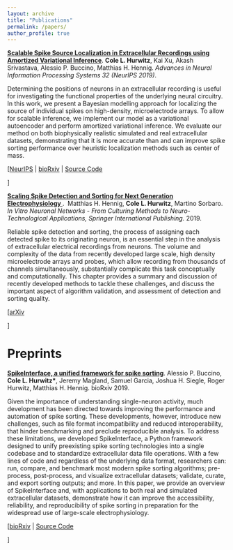 ```yaml
---
layout: archive
title: "Publications"
permalink: /papers/
author_profile: true
---
```


<p>
<a href="https://papers.nips.cc/paper/8720-scalable-spike-source-localization-in-extracellular-recordings-using-amortized-variational-inference"><b>Scalable Spike Source Localization in Extracellular Recordings using Amortized Variational Inference</b></a>.&nbsp;<b>Cole L. Hurwitz</b>, Kai Xu, Akash Srivastava, Alessio P. Buccino, Matthias H. Hennig. <i> Advances in Neural Information Processing Systems 32 (NeurIPS 2019)</i>.
</p>

Determining the positions of neurons in an extracellular recording is useful for investigating the functional properties of the underlying neural circuitry. In this work, we present a Bayesian modelling approach for localizing the source of individual spikes on high-density, microelectrode arrays. To allow for scalable inference, we implement our model as a variational autoencoder and perform amortized variational inference. We evaluate our method on both biophysically realistic simulated and real extracellular datasets, demonstrating that it is more accurate than and can improve spike sorting performance over heuristic localization methods such as center of mass.

<p>
   [<a href="https://papers.nips.cc/paper/8720-scalable-spike-source-localization-in-extracellular-recordings-using-amortized-variational-inference">NeurIPS</a>
   | <a href="https://www.biorxiv.org/content/10.1101/656389v1">bioRxiv</a>
   | <a href="https://github.com/colehurwitz/decay_model">Source Code</a>

 ]
</p>

<p>
<a href="https://arxiv.org/abs/1809.01051"><b>Scaling Spike Detection and Sorting for Next Generation Electrophysiology
</b></a>.&nbsp; Matthias H. Hennig, <b>Cole L. Hurwitz</b>, Martino Sorbaro. <i> In Vitro Neuronal Networks - From Culturing Methods to Neuro-Technological Applications, Springer International Publishing.</i> 2019.
</p>

Reliable spike detection and sorting, the process of assigning each detected spike to its originating neuron, is an essential step in the analysis of extracellular electrical recordings from neurons. The volume and complexity of the data from recently developed large scale, high density microelectrode arrays and probes, which allow recording from thousands of channels simultaneously, substantially complicate this task conceptually and computationally. This chapter provides a summary and discussion of recently developed methods to tackle these challenges, and discuss the important aspect of algorithm validation, and assessment of detection and sorting quality.
<p>
   [<a href="https://arxiv.org/abs/1809.01051">arXiv</a>

 ]
</p>

# Preprints

<p>
<a href="https://www.biorxiv.org/content/10.1101/796599v1"><b>SpikeInterface, a unified framework for spike sorting</b></a>.&nbsp;Alessio P. Buccino, <b>Cole L. Hurwitz*</b>, Jeremy Magland, Samuel Garcia, Joshua H. Siegle, Roger Hurwitz, Matthias H. Hennig. bioRxiv 2019.
</p>

Given the importance of understanding single-neuron activity, much development has been directed towards improving the performance and automation of spike sorting. These developments, however, introduce new challenges, such as file format incompatibility and reduced interoperability, that hinder benchmarking and preclude reproducible analysis. To address these limitations, we developed SpikeInterface, a Python framework designed to unify preexisting spike sorting technologies into a single codebase and to standardize extracellular data file operations. With a few lines of code and regardless of the underlying data format, researchers can: run, compare, and benchmark most modern spike sorting algorithms; pre-process, post-process, and visualize extracellular datasets; validate, curate, and export sorting outputs; and more. In this paper, we provide an overview of SpikeInterface and, with applications to both real and simulated extracellular datasets, demonstrate how it can improve the accessibility, reliability, and reproducibility of spike sorting in preparation for the widespread use of large-scale electrophysiology.

<p>
   [<a href="https://www.biorxiv.org/content/10.1101/796599v1">bioRxiv</a>
   | <a href="https://github.com/SpikeInterface">Source Code</a>

 ]
</p>
